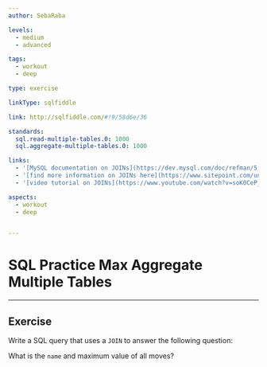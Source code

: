 ```yaml
---
author: SebaRaba

levels:
  - medium
  - advanced

tags:
  - workout
  - deep

type: exercise

linkType: sqlfiddle

link: http://sqlfiddle.com/#!9/58d6e/36

standards:
  sql.read-multiple-tables.0: 1000
  sql.aggregate-multiple-tables.0: 1000

links:
  - '[MySQL documentation on JOINs](https://dev.mysql.com/doc/refman/5.7/en/join.html){documentation}'
  - '[find more information on JOINs here](https://www.sitepoint.com/understanding-sql-joins-mysql-database/){website}'
  - '[video tutorial on JOINs](https://www.youtube.com/watch?v=soK0CeP_aC8){video}'

aspects:
  - workout
  - deep


---
```


# SQL Practice Max Aggregate Multiple Tables

---        
## Exercise

Write a SQL query that uses a `JOIN` to answer the following question:

What is the `name` and maximum value of all moves?
 
 
